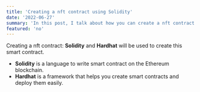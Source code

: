 ```yaml
---
title: 'Creating a nft contract using Solidity'
date: '2022-06-27'
summary: 'In this post, I talk about how you can create a nft contract using Solidity and Hardhat.'
featured: 'no'
---
```


Creating a nft contract: **Solidity** and **Hardhat** will be used to create this smart contract. 

- **Solidity** is a language to write smart contract on the Ethereum blockchain. 
- **Hardhat** is a framework that helps you create smart contracts and deploy them easily. 